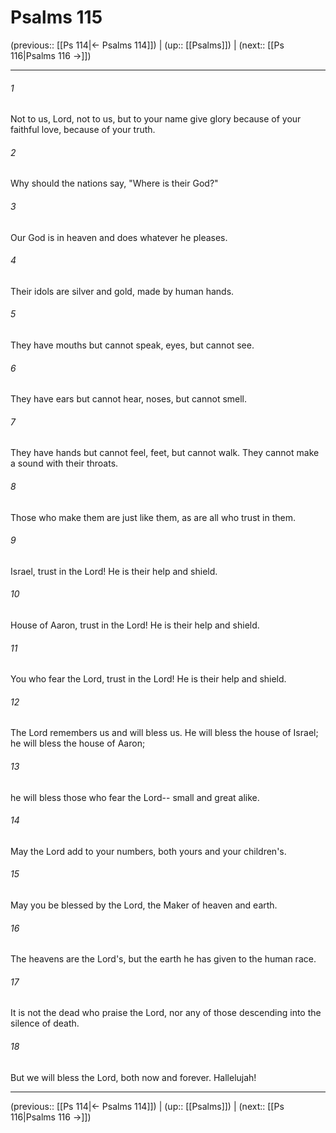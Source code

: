 # Psalms 115

(previous:: [[Ps 114|← Psalms 114]]) | (up:: [[Psalms]]) | (next:: [[Ps 116|Psalms 116 →]])

***


###### 1 
Not to us, Lord, not to us, but to your name give glory because of your faithful love, because of your truth. 

###### 2 
Why should the nations say, "Where is their God?" 

###### 3 
Our God is in heaven and does whatever he pleases. 

###### 4 
Their idols are silver and gold, made by human hands. 

###### 5 
They have mouths but cannot speak, eyes, but cannot see. 

###### 6 
They have ears but cannot hear, noses, but cannot smell. 

###### 7 
They have hands but cannot feel, feet, but cannot walk. They cannot make a sound with their throats. 

###### 8 
Those who make them are just like them, as are all who trust in them. 

###### 9 
Israel, trust in the Lord! He is their help and shield. 

###### 10 
House of Aaron, trust in the Lord! He is their help and shield. 

###### 11 
You who fear the Lord, trust in the Lord! He is their help and shield. 

###### 12 
The Lord remembers us and will bless us. He will bless the house of Israel; he will bless the house of Aaron; 

###### 13 
he will bless those who fear the Lord-- small and great alike. 

###### 14 
May the Lord add to your numbers, both yours and your children's. 

###### 15 
May you be blessed by the Lord, the Maker of heaven and earth. 

###### 16 
The heavens are the Lord's, but the earth he has given to the human race. 

###### 17 
It is not the dead who praise the Lord, nor any of those descending into the silence of death. 

###### 18 
But we will bless the Lord, both now and forever. Hallelujah!

***

(previous:: [[Ps 114|← Psalms 114]]) | (up:: [[Psalms]]) | (next:: [[Ps 116|Psalms 116 →]])
